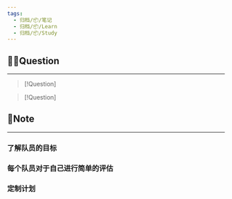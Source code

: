 ```yaml
---
tags:
  - 归档/📦/笔记
  - 归档/📦/Learn
  - 归档/📦/Study
---
```


## 🙋‍♀️Question

---

> [!Question]

> [!Question]

## 📝Note

---

### 了解队员的目标

### 每个队员对于自己进行简单的评估

### 定制计划
